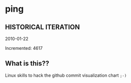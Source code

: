 # ping

## HISTORICAL ITERATION
2010-01-22

Incremented: 4617

## What is this?? 
Linux skills to hack the github commit visualization chart `;-)`
